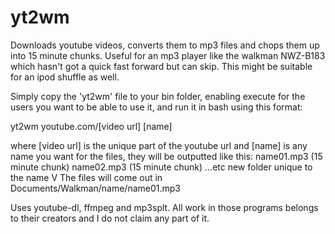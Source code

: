 # yt2wm

Downloads youtube videos, converts them to mp3 files and chops them up into 15 minute chunks. Useful for an mp3 player like the walkman NWZ-B183 which hasn't got a quick fast forward but can skip. This might be suitable for an ipod shuffle as well.

Simply copy the 'yt2wm' file to your bin folder, enabling execute for the users you want to be able to use it, and run it in bash using this format:

yt2wm youtube.com/[video url] [name]

where [video url] is the unique part of the youtube url
and [name] is any name you want for the files, they will be outputted like this:
name01.mp3 (15 minute chunk)
name02.mp3 (15 minute chunk)
...etc 					    new folder unique to the name
					      V
The files will come out in Documents/Walkman/name/name01.mp3

Uses youtube-dl, ffmpeg and mp3splt. All work in those programs belongs to their creators and I do not claim any part of it.
